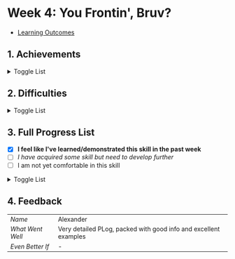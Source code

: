 # Week 4: You Frontin', Bruv?

- [Learning Outcomes](https://learn.foundersandcoders.com/course/syllabus/developer/week04-project03-frontend/learning-outcomes/)

## 1. Achievements

<details><summary>Toggle List</summary>

<details><summary><strong>Commit Messages</strong></summary>

---
Realising that I was beginning to struggle to understand the impact of my team's code, I realised this probably meant that they, in turn, were struggling to understand my code.

![commit messages](../images/week04/commit.jpg)

Since then, I've tried to be more conscientious about writing clear commit messages.

---
</details>

<details><summary><strong>Using Project Structure to Support My Team</strong></summary>

---
As we were trying to create a cohesive aesthetic across multiple components, I wanted to make sure that we could benefit from the shared components across the pages. Organising them according to their purpose made this easier to understand.

![project structure](../images/week04/component.jpg)

I also suggested that we should create a `Content.tsx` component to act as the container for our pages.

```ts
function App() {
	return (
		<>
			<Header />
			<Content />
			<Footer />
		</>
	);
}
```

---
</details>

<details><summary><strong>Creating & Using Context</strong></summary>

---
I create a context in `Content.tsx`, the layout section that would contain our individual pages.

```ts
import { createContext, useState } from 'react';

export const UserContext = createContext({
	userName: "",
	setUserName: () => {},
});
```

I made the `UserContext` available to the `Content` component and its children by wrapping the `Content` component in a `UserContext.Provider`.

```ts
function Content() {
	const [userName, setUserName] = useState("");

	const userContextValue = {
		userName,
		setUserName,
	};
	
	return (
		<UserContext.Provider value={userContextValue}>
		<main>
			{renderPage()}
		</main>
		</UserContext.Provider>
	)
}
```

We can now access the `UserContext` in any of the components that are children of the `Content` component. 

We can use `setUserName()` on one page...

```ts
function LandingPage({ setUserName }) {
	const handleSubmit = (name) => {
		setUserName(name);
		onNext();
	};

	return (
		<>
			<LandingText />
			<NameForm onSubmit={handleSubmit} />
		</>
	)
}
```

...and access it in another page.

```ts
function PlaylistPage({ onNext }) {
  const { userName } = useContext(UserContext);

  return (
		<section>
			<p>{userName}, this is your</p>
			<p className="text-white">TOP 5</p>
		</section>
	);
}
```

---
</details>

<details><summary><strong>Creating a Dev Menu</strong></summary>

---
We were running into bottleneck issues; the sequential, data-triggered nature of our pages meant that the team couldn't preview the components in isolation.

So I knocked up a Dev Menu component that would allow us to preview the components in isolation.

```ts
	interface DevToolsProps { setCurrentPage: (page: string) => void }

	const DevTools: React.FC<DevToolsProps> = ({ setCurrentPage }) => {
		const pages = ['dummy', 'landing', 'input', 'loading', 'playlist'];

		return (
			<div style={{ position: 'fixed', bottom: 0 }}>
				{pages.map((page) => (
					<button key={page} onClick={() => setCurrentPage(page)}>
						{page}
					</button>
				))}
			</div>
		);
	};
```

I was able to do this quickly due to storing the `setCurrentPage()` function in a Context.

---
</details>

<details><summary><strong>VSCode Workspaces</strong></summary>

---
I discovered that VSCode has a feature called "Workspaces" that allows me to open multiple projects in the same editor. This helped a lot when making calls to our backend from our frontend.

![vscode workspace](../images/week04/workspace.jpg)

It's also helping me write this progress log.

![Week 4 Workspace](../images/week04/week4workspace.jpg)

---
</details>

</details>

## 2. Difficulties

<details><summary>Toggle List</summary>

---

### Commit Messages

Whilst I started writing conventional commit messages, I didn't always follow this rule when I was tired or frustrated.

### Syntax vs Systems

> Bear with me, I'm kind of working this out while I type

<details><summary>This is LONG, so I'm putting it in a details tag</summary>

#### The Issue

My understanding of how to write code is much more advanced than my knowledge of the systems I am interacting with. When I can grasp the underlying structure of a system, I have a much easier time with it:

- TypeScript interfaces
- React components
- git commands

I know what I am doing when I type `git add .` vs `git commit`, and I can visualise the relationships between `App.tsx`, `Content.tsx` and `Landing.tsx`.

However, I am not improving as quickly in other areas.

- The `CORS` error
- asynchronous code
- CSS
- Understanding when & how to use `import` vs `require`

#### The Cause

I think this is a moment where my neurodivergence is beginning to rear its head in my developer role. I know from educational psychologist reports going back to 1991 that I have a fairly uncommon brain:

- I know that...
  - My ADHD symptomology is more severe than 95% of other people with ADHD
  - I'm also possibly diagnosably autistic (though this is debatable).
- However...
  - I am not dyslexic, which is *incredibly* uncommon with my severity of ADHD
  - My ability to conceptualise & extrapolate logical systems is in the 99.99% percentile.
  
There isn't yet enough research on this yet, partly because there aren't enough of us, but studies are beginning to identify that someone like me develops "hyperlexia". This is essentially being able to understand abstract systems very quickly (converting written text into ideas, conceptualising complex networks or relationships, etc.), but struggling when we don't have the right mental models to understand the world.

When I look back at the areas I'm struggling with, I can see that these are areas where I don't understand the fundamental logic of the system.

#### The Solution

I'm not sure yet, but I think I need to search for resources that can help me understand the underlying structure of these systems. I can't expect myself to abstract the idea of "Testing" just from writing tests; I need to understand what to test, when to test, different viewpoints on testing, etc. So I'm going to try doing that.

</details>

> SORRY FOR HOW LONG THAT WAS

---
</details>

## 3. Full Progress List

- [X] **I feel like I've learned/demonstrated this skill in the past week**
- [ ] *I have acquired some skill but need to develop further*
- [ ] I am not yet comfortable in this skill

<details><summary>Toggle List</summary>

---

### React

- [X] **Learn how to integrate TypeScript with a React**
- [ ] *Understand the concepts of components, props, and state in React*
- [X] **Implement routing in a single-page application using React Router**
- [ ] *Manage global state and side-effects in React applications*
- [ ] *Create reusable UI components and manage their lifecycle*
- [ ] *Handle asynchronous operations and manage data fetching in React*
- [ ] Follow best practices in React development

### Node 

- [X] **Set environment variables and understand their use case**

### Software Architecture 

- [X] **Draw a diagram representing the flow of our application**
- [X] **Follow a consistent pattern for naming our folders, files and variables**

---

</details>

## 4. Feedback

|                  |                         |
| ---------------- | ----------------------- |
| *Name*           |  Alexander              |
| *What Went Well* |  Very detailed PLog, packed with good info and excellent examples    
| *Even Better If* |   -                     |
